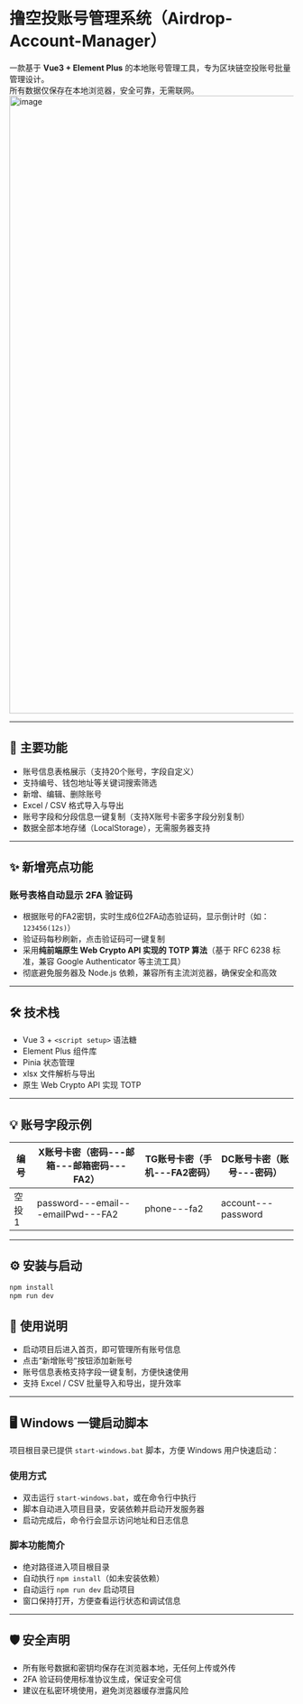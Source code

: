 # 撸空投账号管理系统（Airdrop-Account-Manager）

一款基于 **Vue3 + Element Plus** 的本地账号管理工具，专为区块链空投账号批量管理设计。  
所有数据仅保存在本地浏览器，安全可靠，无需联网。
<img width="2524" height="1096" alt="image" src="https://github.com/user-attachments/assets/824b7e32-4028-41c4-9cd2-eca11a7c8c4f" />

---

## 🚀 主要功能

- 账号信息表格展示（支持20个账号，字段自定义）  
- 支持编号、钱包地址等关键词搜索筛选  
- 新增、编辑、删除账号  
- Excel / CSV 格式导入与导出  
- 账号字段和分段信息一键复制（支持X账号卡密多字段分别复制）  
- 数据全部本地存储（LocalStorage），无需服务器支持

---

## ✨ 新增亮点功能

### 账号表格自动显示 2FA 验证码

- 根据账号的FA2密钥，实时生成6位2FA动态验证码，显示倒计时（如：`123456(12s)`）  
- 验证码每秒刷新，点击验证码可一键复制  
- 采用**纯前端原生 Web Crypto API 实现的 TOTP 算法**（基于 RFC 6238 标准，兼容 Google Authenticator 等主流工具）  
- 彻底避免服务器及 Node.js 依赖，兼容所有主流浏览器，确保安全和高效

---

## 🛠️ 技术栈

- Vue 3 + `<script setup>` 语法糖  
- Element Plus 组件库  
- Pinia 状态管理  
- xlsx 文件解析与导出  
- 原生 Web Crypto API 实现 TOTP

---

## 💡 账号字段示例

| 编号  | X账号卡密（密码---邮箱---邮箱密码---FA2） | TG账号卡密（手机---FA2密码） | DC账号卡密（账号---密码） |
| ----- | ----------------------------------------- | ---------------------------- | ------------------------- |
| 空投1 | password---email---emailPwd---FA2         | phone---fa2                  | account---password        |

---

## ⚙️ 安装与启动

```bash
npm install
npm run dev
```

## 📖 使用说明

- 启动项目后进入首页，即可管理所有账号信息  
- 点击“新增账号”按钮添加新账号  
- 账号信息表格支持字段一键复制，方便快速使用  
- 支持 Excel / CSV 批量导入和导出，提升效率  

---

## 🖥️ Windows 一键启动脚本

项目根目录已提供 `start-windows.bat` 脚本，方便 Windows 用户快速启动：

### 使用方式

- 双击运行 `start-windows.bat`，或在命令行中执行  
- 脚本自动进入项目目录，安装依赖并启动开发服务器  
- 启动完成后，命令行会显示访问地址和日志信息  

### 脚本功能简介

- 绝对路径进入项目根目录  
- 自动执行 `npm install`（如未安装依赖）  
- 自动运行 `npm run dev` 启动项目  
- 窗口保持打开，方便查看运行状态和调试信息  

---

## 🛡️ 安全声明

- 所有账号数据和密钥均保存在浏览器本地，无任何上传或外传  
- 2FA 验证码使用标准协议生成，保证安全可信  
- 建议在私密环境使用，避免浏览器缓存泄露风险  
